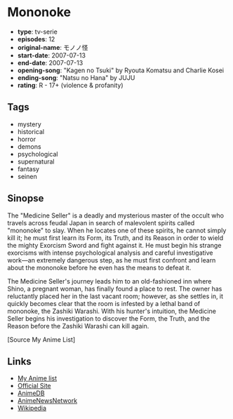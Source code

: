 # Mononoke

-   **type**: tv-serie
-   **episodes**: 12
-   **original-name**: モノノ怪
-   **start-date**: 2007-07-13
-   **end-date**: 2007-07-13
-   **opening-song**: "Kagen no Tsuki" by Ryouta Komatsu and Charlie Kosei
-   **ending-song**: "Natsu no Hana" by JUJU
-   **rating**: R - 17+ (violence & profanity)

## Tags

-   mystery
-   historical
-   horror
-   demons
-   psychological
-   supernatural
-   fantasy
-   seinen

## Sinopse

The "Medicine Seller" is a deadly and mysterious master of the occult who travels across feudal Japan in search of malevolent spirits called "mononoke" to slay. When he locates one of these spirits, he cannot simply kill it; he must first learn its Form, its Truth, and its Reason in order to wield the mighty Exorcism Sword and fight against it. He must begin  his strange exorcisms with intense psychological analysis and careful investigative work—an extremely dangerous step, as he must first confront and learn about the mononoke before he even has the means to defeat it.

The Medicine Seller's journey leads him to an old-fashioned inn where Shino, a pregnant woman, has finally found a place to rest. The owner has reluctantly placed her in the last vacant room; however, as she settles in, it quickly becomes clear that the room is infested by a lethal band of mononoke, the Zashiki Warashi. With his hunter's intuition, the Medicine Seller begins his investigation to discover the Form, the Truth, and the Reason before the Zashiki Warashi can kill again.

[Source My Anime List]

## Links

-   [My Anime list](https://myanimelist.net/anime/2246/Mononoke)
-   [Official Site](http://www.mononoke-anime.com/)
-   [AnimeDB](http://anidb.info/perl-bin/animedb.pl?show=anime&aid=5113)
-   [AnimeNewsNetwork](http://www.animenewsnetwork.com/encyclopedia/anime.php?id=7890)
-   [Wikipedia](http://en.wikipedia.org/wiki/Mononoke_(TV_series))
